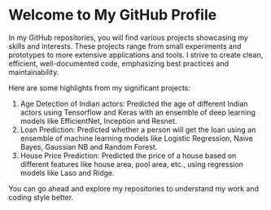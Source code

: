 # Welcome to My GitHub Profile
In my GitHub repositories, you will find various projects showcasing my skills and interests. These projects range from small experiments and prototypes to more extensive applications and tools. I strive to create clean, efficient, well-documented code, emphasizing best practices and maintainability.

Here are some highlights from my significant projects:

1) Age Detection of Indian actors: Predicted the age of different Indian actors using Tensorflow and Keras with an ensemble of deep learning models like EfficientNet, Inception and Resnet.
2) Loan Prediction: Predicted whether a person will get the loan using an ensemble of machine learning models like Logistic Regression, Naive Bayes, Gaussian NB and Random Forest.
3) House Price Prediction: Predicted the price of a house based on different features like house area, pool area, etc., using regression models like Laso and Ridge.

You can go ahead and explore my repositories to understand my work and coding style better.
